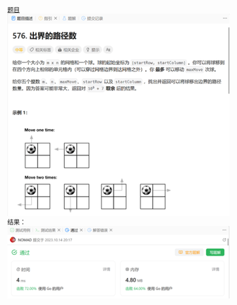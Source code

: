 [题目](https://leetcode.cn/problems/out-of-boundary-paths/description/)
![pic](img.png)
结果：
![pic](result.png)